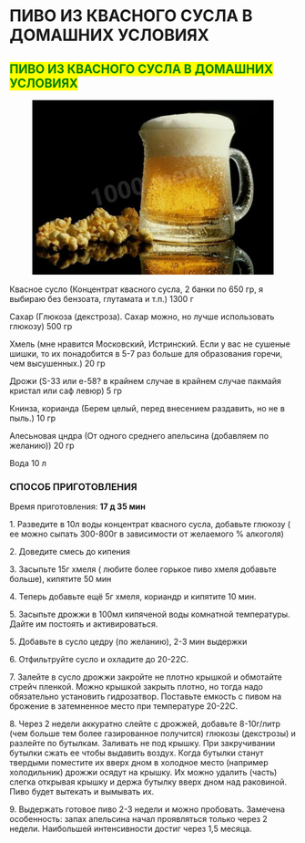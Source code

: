 # ПИВО ИЗ КВАСНОГО СУСЛА В ДОМАШНИХ УСЛОВИЯХ

## <mark style="color:green;">ПИВО ИЗ КВАСНОГО СУСЛА В ДОМАШНИХ УСЛОВИЯХ</mark>



<figure><img src="../../.gitbook/assets/Снимок экрана 2024-05-09 150441.png" alt=""><figcaption></figcaption></figure>

Квасное сусло (Концентрат квасного сусла, 2 банки по 650 гр, я выбираю без бензоата, глутамата и т.п.) 1300 г

Сахар (Глюкоза (декстроза). Сахар можно, но лучше использовать глюкозу) 500 гр

Хмель (мне нравится Московский, Истринский. Если у вас не сушеные шишки, то их понадобится в 5-7 раз больше для образования горечи, чем высушенных.) 20 гр

Дрожи (S-33 или е-58? в крайнем случае в крайнем случае пакмайя кристал или саф левюр) 5 гр

Книнза, корианда (Берем целый, перед внесением раздавить, но не в пыль.) 10 гр

Алесьновая цндра (От одного среднего апельсина (добавляем по желанию)) 20 гр

Вода 10 л

### СПОСОБ ПРИГОТОВЛЕНИЯ

&#x20;Время приготовления: **17 д 35 мин**

1\. Разведите в 10л воды концентрат квасного сусла, добавьте глюкозу ( ее можно сыпать 300-800г в зависимости от желаемого % алкоголя)

2\. Доведите смесь до кипения&#x20;

3\. Засыпьте 15г хмеля ( любите более горькое пиво хмеля добавьте больше), кипятите 50 мин

4\. Теперь добавьте ещё 5г хмеля, кориандр и кипятите 10 мин.

5\. Засыпьте дрожжи в 100мл кипяченой воды комнатной температуры. Дайте им постоять и активироваться.

5\. Добавьте в сусло цедру (по желанию), 2-3 мин выдержки&#x20;

6\. Отфильтруйте сусло  и охладите до 20-22С.

7\. Залейте в сусло дрожжи закройте не плотно крышкой и обмотайте стрейч пленкой. Можно крышкой закрыть плотно, но тогда надо обязательно установить гидрозатвор. Поставьте емкость с пивом на брожение в затемненное место при температуре 20-22С.

8\. Через 2 недели аккуратно слейте с дрожжей, добавьте 8-10г/литр (чем больше тем более газированное получится) глюкозы (декстрозы) и разлейте по бутылкам. Заливать не под крышку. При закручивании бутылки сжать ее чтобы выдавить воздух. Когда бутылки станут твердыми поместите их вверх дном в холодное место (например холодильник) дрожжи осядут на крышку. Их можно удалить (часть) слегка открывая крышку и держа бутылку вверх дном над раковиной. Пиво будет вытекать и вымывать их.

9\. Выдержать готовое пиво 2-3 недели и можно пробовать. Замечена особенность: запах апельсина начал проявляться только через 2 недели. Наибольшей интенсивности достиг через 1,5 месяца.

